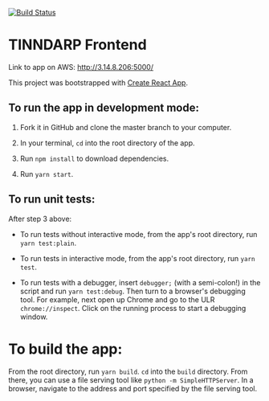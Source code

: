 [![Build Status](https://travis-ci.com/breadoliveoilsalt/tinndarp-frontend.svg?branch=master)](https://travis-ci.com/breadoliveoilsalt/tinndarp-frontend)

# TINNDARP Frontend

Link to app on AWS: http://3.14.8.206:5000/

This project was bootstrapped with [Create React App](https://github.com/facebook/create-react-app).

## To run the app in development mode:

1. Fork it in GitHub and clone the master branch to your computer.

2. In your terminal, `cd` into the root directory of the app.

3. Run `npm install` to download dependencies.

4. Run `yarn start`.  

## To run unit tests:

After step 3 above:

* To run tests without interactive mode, from the app's root directory, run `yarn test:plain`.

* To run tests in interactive mode, from the app's root directory, run `yarn test`.

* To run tests with a debugger, insert `debugger;` (with a semi-colon!) in the script and run `yarn test:debug`.  Then turn to a browser's debugging tool.  For example, next open up Chrome and go to the ULR `chrome://inspect`.  Click on the running process to start a debugging window.

# To build the app:

From the root directory, run `yarn build`.  `cd` into the `build` directory.  From there, you can use a file serving tool like `python -m SimpleHTTPServer`. In a browser, navigate to the address and port specified by the file serving tool.
